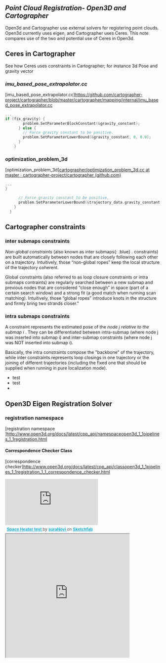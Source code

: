## *Point Cloud Registration- Open3D and Cartographer*

Open3d and Cartographer use external solvers for registering point clouds.  Open3d currently uses eigen, and Cartographer uses Ceres.  This note compares use of the two and potential use of Ceres in Open3d.

## Ceres in Cartographer 

See how Ceres uses constraints in Cartographer; for instance 3d Pose and gravity vector 
###     *imu_based_pose_extrapolator.cc*

[imu_based_pose_extrapolator.cc]https://github.com/cartographer-project/cartographer/blob/master/cartographer/mapping/internal/imu_based_pose_extrapolator.cc
```c++ start=272
...
if (fix_gravity) {
        problem.SetParameterBlockConstant(&gravity_constant);
      } else {
        // Force gravity constant to be positive.
        problem.SetParameterLowerBound(&gravity_constant, 0, 0.0);
      }
    }
```
### optimization_problem_3d
[optimization_problem_3d][cartographer/optimization_problem_3d.cc at master · cartographer-project/cartographer (github.com)](https://github.com/cartographer-project/cartographer/blob/master/cartographer/mapping/internal/optimization/optimization_problem_3d.cc)

```c++ start=435
...
}

      // Force gravity constant to be positive.
      problem.SetParameterLowerBound(&trajectory_data.gravity_constant, 0, 0.0);
    }
  }

```
## Cartographer constraints

### inter submaps constraints


*Non-global constraints*  (also known as  inter submaps{: .blue} . constraints) are built automatically between nodes that are closely following each other on a trajectory. Intuitively, those “non-global ropes” keep the local structure of the trajectory coherent.

Global constraints (also referred to as loop closure constraints or intra submaps contraints) are regularly searched between a new submap and previous nodes that are considered “close enough” in space (part of a certain search window) and a strong fit (a good match when running scan matching). Intuitively, those “global ropes” introduce knots in the structure and firmly bring two strands closer."

### intra submaps constraints

A constraint represents the estimated pose of the *node j relative to the submap i* . They can be differentiated between intra-submap (where node j was inserted into submap i) and inter-submap constraints (where node j  was NOT  inserted into submap i).

Basically, the intra constraints compose the "backbone" of the trajectory, while inter constraints represents loop closings in one trajectory or the joining of different trajectories (including the fixed one that should be supplied when running in pure localization mode).
* test
* test 
* 
## Open3D Eigen Registration Solver

### registration namespace

[registration namespace ]http://www.open3d.org/docs/latest/cpp_api/namespaceopen3d_1_1pipelines_1_1registration.html



#### Correspondence Checker Class

[correspondence checker]http://www.open3d.org/docs/latest/cpp_api/classopen3d_1_1pipelines_1_1registration_1_1_correspondence_checker.html


<div class="sketchfab-embed-wrapper"> <iframe title="Space Heater test" frameborder="0" allowfullscreen mozallowfullscreen="true" webkitallowfullscreen="true" allow="autoplay; fullscreen; xr-spatial-tracking" xr-spatial-tracking execution-while-out-of-viewport execution-while-not-rendered web-share src="https://sketchfab.com/models/f4c8b9fa801c4b89a56142737ccb729f/embed"> </iframe> <p style="font-size: 13px; font-weight: normal; margin: 5px; color: #4A4A4A;"> <a href="https://sketchfab.com/3d-models/space-heater-test-f4c8b9fa801c4b89a56142737ccb729f?utm_medium=embed&utm_campaign=share-popup&utm_content=f4c8b9fa801c4b89a56142737ccb729f" target="_blank" style="font-weight: bold; color: #1CAAD9;"> Space Heater test </a> by <a href="https://sketchfab.com/suraNovi?utm_medium=embed&utm_campaign=share-popup&utm_content=f4c8b9fa801c4b89a56142737ccb729f" target="_blank" style="font-weight: bold; color: #1CAAD9;"> suraNovi </a> on <a href="https://sketchfab.com?utm_medium=embed&utm_campaign=share-popup&utm_content=f4c8b9fa801c4b89a56142737ccb729f" target="_blank" style="font-weight: bold; color: #1CAAD9;">Sketchfab</a></p></div>


<iframe src="http://www.open3d.org/docs/latest/cpp_api/classopen3d_1_1pipelines_1_1registration_1_1_correspondence_checker.html" width="400" height="400"></iframe>

